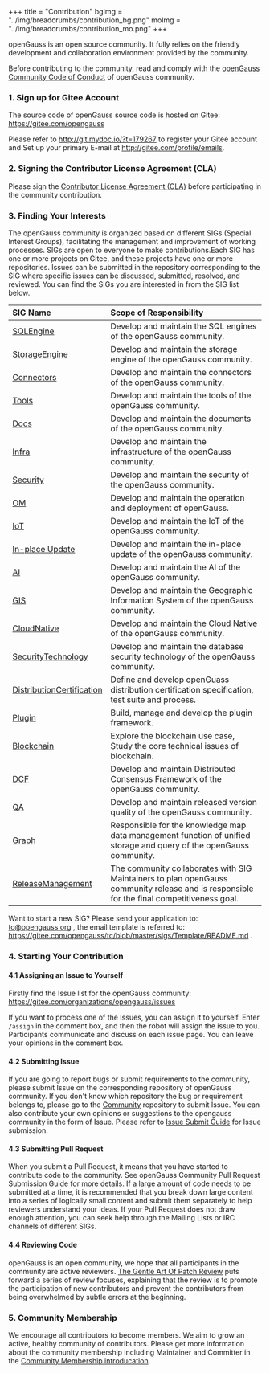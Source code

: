 +++
title = "Contribution"
bgImg = "../img/breadcrumbs/contribution_bg.png"
moImg = "../img/breadcrumbs/contribution_mo.png"
+++

openGauss is an open source community. It fully relies on the friendly development and collaboration environment provided by the community.

Before contributing to the community, read and comply with the [openGauss Community Code of Conduct](https://gitee.com/opengauss/community/blob/master/code-of-conduct.en.md) of openGauss community.

### 1. Sign up for Gitee Account

The source code of openGauss source code is hosted on Gitee: https://gitee.com/opengauss

Please refer to <http://git.mydoc.io/?t=179267> to register your Gitee account and Set up your primary E-mail at <http://gitee.com/profile/emails>.

### 2. Signing the Contributor License Agreement (CLA)

Please sign the [Contributor License Agreement (CLA)](https://clasign.osinfra.cn/sign/Z2l0ZWUlMkZvcGVuZ2F1c3M=) before participating in the community contribution.

### 3. Finding Your Interests

The openGauss community is organized based on different SIGs (Special Interest Groups), facilitating the management and improvement of working processes.
SIGs are open to everyone to make contributions.Each SIG has one or more projects on Gitee, and these projects have one or more repositories.
Issues can be submitted in the repository corresponding to the SIG where specific issues can be discussed, submitted, resolved, and reviewed.
You can find the SIGs you are interested in from the SIG list below.

| SIG Name | Scope of Responsibility |
| :------- | :--------------- |
| [SQLEngine](https://gitee.com/opengauss/tc/tree/master/sigs/SQLEngine) | Develop and maintain the SQL engines of the openGauss community. |
| [StorageEngine](https://gitee.com/opengauss/tc/tree/master/sigs/StorageEngine) | Develop and maintain the storage engine of the openGauss community. |
| [Connectors](https://gitee.com/opengauss/tc/tree/master/sigs/Connectors) | Develop and maintain the connectors of the openGauss community. |
| [Tools](https://gitee.com/opengauss/tc/tree/master/sigs/Tools) | Develop and maintain the tools of the openGauss community. |
| [Docs](https://gitee.com/opengauss/tc/tree/master/sigs/Docs) | Develop and maintain the documents of the openGauss community. |
| [Infra](https://gitee.com/opengauss/tc/tree/master/sigs/Infra) | Develop and maintain the infrastructure of the openGauss community. |
| [Security](https://gitee.com/opengauss/tc/tree/master/sigs/Security) | Develop and maintain the security of the openGauss community. |
| [OM](https://gitee.com/opengauss/tc/tree/master/sigs/OM) | Develop and maintain the operation and deployment of openGauss. |
| [IoT](https://gitee.com/opengauss/tc/tree/master/sigs/IoT) | Develop and maintain the IoT of the openGauss community. |
| [In-place Update](https://gitee.com/opengauss/tc/tree/master/sigs/In-place-Update) | Develop and maintain the in-place update of the openGauss community. |
| [AI](https://gitee.com/opengauss/tc/tree/master/sigs/AI) | Develop and maintain the AI of the openGauss community. |
| [GIS](https://gitee.com/opengauss/tc/tree/master/sigs/GIS) | Develop and maintain the Geographic Information System of the openGauss community. |
| [CloudNative](https://gitee.com/opengauss/tc/tree/master/sigs/CloudNative) | Develop and maintain the Cloud Native of the openGauss community. |
| [SecurityTechnology](https://gitee.com/opengauss/tc/tree/master/sigs/SecurityTechnology) | Develop and maintain the database security technology of the openGauss community. |
| [DistributionCertification](https://gitee.com/opengauss/tc/tree/master/sigs/DistributionCertification) | Define and develop openGuass distribution certification specification, test suite and process. |
| [Plugin](https://gitee.com/opengauss/tc/tree/master/sigs/Plugin) | Build, manage and develop the plugin framework. |
| [Blockchain](https://gitee.com/opengauss/tc/tree/master/sigs/Blockchain) | Explore the blockchain use case, Study the core technical issues of blockchain. |
| [DCF](https://gitee.com/opengauss/tc/tree/master/sigs/DCF) | Develop and maintain Distributed Consensus Framework of the openGauss community. |
| [QA](https://gitee.com/opengauss/tc/tree/master/sigs/QA) | Develop and maintain released version quality of the openGauss community. |
| [Graph](https://gitee.com/opengauss/tc/tree/master/sigs/SecurityTechnology) | Responsible for the knowledge map data management function of unified storage and query of the openGauss community. |
| [ReleaseManagement](https://gitee.com/opengauss/tc/tree/master/sigs/ReleaseManagement) | The community collaborates with SIG Maintainers to plan openGauss community release and is responsible for the final competitiveness goal. |

Want to start a new SIG? Please send your application to: <tc@opengauss.org> , the email template is referred to: <https://gitee.com/opengauss/tc/blob/master/sigs/Template/README.md> .

### 4. Starting Your Contribution

#### 4.1 Assigning an Issue to Yourself

Firstly find the Issue list for the openGauss community: https://gitee.com/organizations/opengauss/issues

If you want to process one of the Issues, you can assign it to yourself. Enter `/assign` in the comment box, and then the robot will assign the issue to you.
Participants communicate and discuss on each issue page. You can leave your opinions in the comment box.

#### 4.2 Submitting Issue

If you are going to report bugs or submit requirements to the community, please submit Issue on the corresponding repository of openGauss community.
If you don't know which repository the bug or requirement belongs to, please go to the [Community](https://gitee.com/opengauss/community) repository to submit Issue.
You can also contribute your own opinions or suggestions to the opengauss community in the form of Issue.
Please refer to [Issue Submit Guide](https://gitee.com/opengauss/community/blob/master/contributors/issue-submit.en.md) for Issue submission.

#### 4.3 Submitting Pull Request

When you submit a Pull Request, it means that you have started to contribute code to the community. See openGauss Community Pull Request Submission Guide for more details.
If a large amount of code needs to be submitted at a time, it is recommended that you break down large content into a series of logically small content and submit them separately to help reviewers understand your ideas.
If your Pull Request does not draw enough attention, you can seek help through the Mailing Lists or IRC channels of different SIGs.

#### 4.4 Reviewing Code

openGauss is an open community, we hope that all participants in the community are active reviewers.
[The Gentle Art Of Patch Review](https://sage.thesharps.us/2014/09/01/the-gentle-art-of-patch-review/) puts forward a series of review focuses, explaining that the review is to promote the participation of new contributors and prevent the contributors from being overwhelmed by subtle errors at the beginning.

### 5. Community Membership

We encourage all contributors to become members. We aim to grow an active, healthy community of contributors. Please get more information about the community membership including Maintainer and Committer in the [Community Membership introducation](https://gitee.com/opengauss/community/blob/master/community-membership.en.md).
